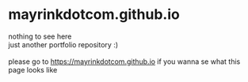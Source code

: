 # mayrinkdotcom.github.io

nothing to see here \
just another portfolio repository :) \
\
please go to https://mayrinkdotcom.github.io if you wanna se what this page looks like

